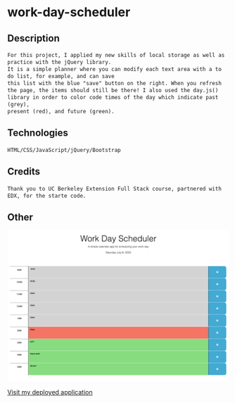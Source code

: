 # work-day-scheduler

## Description
    For this project, I applied my new skills of local storage as well as practice with the jQuery library.
    It is a simple planner where you can modify each text area with a to do list, for example, and can save
    this list with the blue "save" button on the right. When you refresh the page, the items should still be there! I also used the day.js() library in order to color code times of the day which indicate past (grey),
    present (red), and future (green).
    
## Technologies
    HTML/CSS/JavaScript/jQuery/Bootstrap

## Credits
    Thank you to UC Berkeley Extension Full Stack course, partnered with EDX, for the starte code.
## Other

![Screenshot of final product!](./Assets/images/finalProduct.png)

[Visit my deployed application](https://www.openai.com/)
